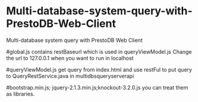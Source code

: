 # Multi-database-system-query-with-PrestoDB-Web-Client
Multi-database system query with PrestoDB Web Client

#global.js 
contains restBaseurl which is used in queryViewModel.js
Change the url to 127.0.0.1 when you want to run in localhost

#queryViewModel.js 
get query from index.html and use restFul to put query to QueryRestService.java in multidbsqueryserverapi

#bootstrap.min.js; jquery-2.1.3.min.js;knockout-3.2.0.js
you can treat them as libraries.

